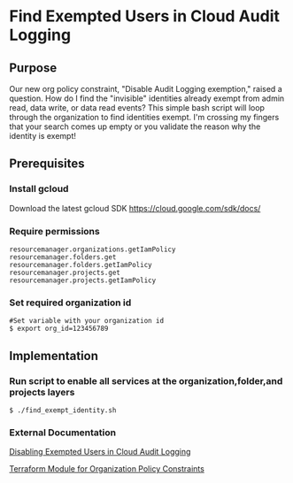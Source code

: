 # Find Exempted Users in Cloud Audit Logging

## Purpose
Our new org policy constraint, "Disable Audit Logging exemption," raised a question. How do I find the "invisible" identities already exempt from admin read, data write, or data read events? This simple bash script will loop through the organization to find identities exempt. I'm crossing my fingers that your search comes up empty or you validate the reason why the identity is exempt! 

## Prerequisites

### Install gcloud
Download the latest gcloud SDK
https://cloud.google.com/sdk/docs/

### Require permissions 
```
resourcemanager.organizations.getIamPolicy
resourcemanager.folders.get
resourcemanager.folders.getIamPolicy
resourcemanager.projects.get
resourcemanager.projects.getIamPolicy
```

###  Set required organization id 
```
#Set variable with your organization id
$ export org_id=123456789
```
## Implementation

### Run script to enable all services at the organization,folder,and projects layers
```
$ ./find_exempt_identity.sh

```
### External Documentation
[Disabling Exempted Users in Cloud Audit Logging](https://cloud.google.com/blog/topics/developers-practitioners/disabling-exempted-users-cloud-audit-logging)

[Terraform Module for Organization Policy Constraints](https://github.com/terraform-google-modules/terraform-google-org-policy)
